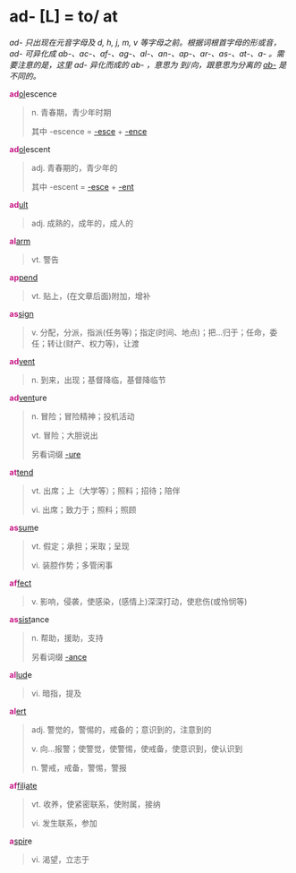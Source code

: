 # ad- [L] = to/ at

*ad- 只出现在元音字母及 d, h, j, m, v 等字母之前。根据词根首字母的形或音，ad- 可异化成 ab-、ac-、af-、ag-、al-、an-、ap-、ar-、as-、at-、a- 。需要注意的是，这里 ad- 异化而成的 ab- ，意思为 到/向，跟意思为分离的 [ab-](ab-.md) 是不同的。*

<b style="color: #C71585;">ad</b>[ol](_al_.md)escence
> n. 青春期，青少年时期
>
> 其中 -escence = [-esce](-esce.md) + [-ence](-ence.md)

<b style="color: #C71585;">ad</b>[ol](_al_.md)escent
> adj. 青春期的，青少年的
>
> 其中 -escent = [-esce](-esce.md) + [-ent](-ent.md)

<b style="color: #C71585;">ad</b>[ult](_ult_.md)
> adj. 成熟的，成年的，成人的

<b style="color: #C71585;">al</b>[arm](_arm_.md)
> vt. 警告

<b style="color: #C71585;">ap</b>[pend](_pend_.md)
> vt. 贴上，(在文章后面)附加，增补

<b style="color: #C71585;">as</b>[sign](_sign_.md)
> v. 分配，分派，指派(任务等)；指定(时间、地点)；把...归于；任命，委任；转让(财产、权力等)，让渡

<b style="color: #C71585;">ad</b>[vent](_ven_.md)
> n. 到来，出现；基督降临，基督降临节

<b style="color: #C71585;">ad</b>[vent](_ven_.md)ure
> n. 冒险；冒险精神；投机活动
>
> vt. 冒险；大胆说出
>
> 另看词缀 [-ure](-ure.md)

<b style="color: #C71585;">at</b>[tend](_tend_.md)
> vt. 出席；上（大学等）；照料；招待；陪伴
>
> vi. 出席；致力于；照料；照顾

<b style="color: #C71585;">as</b>[sum](_sum_.1.md)e
> vt. 假定；承担；采取；呈现
>
> vi. 装腔作势；多管闲事

<b style="color: #C71585;">af</b>[fect](_fic_.md)
> v. 影响，侵袭，使感染，(感情上)深深打动，使悲伤(或怜悯等)

<b style="color: #C71585;">as</b>[sist](_st_.md)ance
> n. 帮助，援助，支持
>
> 另看词缀 [-ance](-ance.md)

<b style="color: #C71585;">al</b>[lud](_lud_.md)e
> vi. 暗指，提及

<b style="color: #C71585;">al</b>[ert](_erg_.md)
> adj. 警觉的，警惕的，戒备的；意识到的，注意到的
>
> v. 向…报警；使警觉，使警惕，使戒备，使意识到，使认识到
>
> n. 警戒，戒备，警惕，警报

<b style="color: #C71585;">af</b>[fil](_fil_.md)i[ate](-ate.md)
> vt. 收养，使紧密联系，使附属，接纳
>
> vi. 发生联系，参加

<b style="color: #C71585;">a</b>[spir](_spir_.md)e
> vi. 渴望，立志于